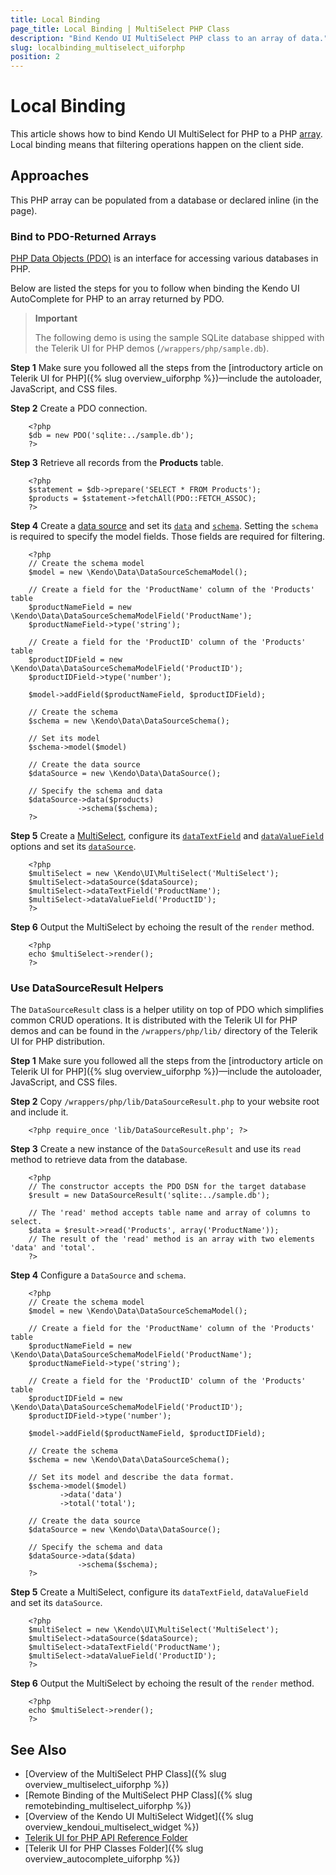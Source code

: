 ```yaml
---
title: Local Binding
page_title: Local Binding | MultiSelect PHP Class
description: "Bind Kendo UI MultiSelect PHP class to an array of data."
slug: localbinding_multiselect_uiforphp
position: 2
---
```


# Local Binding

This article shows how to bind Kendo UI MultiSelect for PHP to a PHP [array](http://php.net/manual/en/language.types.array.php). Local binding means that filtering operations happen on the client side.

## Approaches

This PHP array can be populated from a database or declared inline (in the page).

### Bind to PDO-Returned Arrays

[PHP Data Objects (PDO)](http://www.php.net/manual/en/intro.pdo.php) is an interface for accessing various databases in PHP.

Below are listed the steps for you to follow when binding the Kendo UI AutoComplete for PHP to an array returned by PDO.

> **Important**
>
> The following demo is using the sample SQLite database shipped with the Telerik UI for PHP demos (`/wrappers/php/sample.db`).

**Step 1** Make sure you followed all the steps from the [introductory article on Telerik UI for PHP]({% slug overview_uiforphp %})&mdash;include the autoloader, JavaScript, and CSS files.

**Step 2** Create a PDO connection.



        <?php
        $db = new PDO('sqlite:../sample.db');
        ?>

**Step 3** Retrieve all records from the **Products** table.



        <?php
        $statement = $db->prepare('SELECT * FROM Products');
        $products = $statement->fetchAll(PDO::FETCH_ASSOC);
        ?>

**Step 4** Create a [data source](/api/php/Kendo/Data/DataSource) and set its [`data`](/api/php/Kendo/Data/DataSource#data) and [`schema`](/api/php/Kendo/Data/DataSource#schema). Setting the `schema` is required to specify the model fields. Those fields are required for filtering.



        <?php
        // Create the schema model
        $model = new \Kendo\Data\DataSourceSchemaModel();

        // Create a field for the 'ProductName' column of the 'Products' table
        $productNameField = new \Kendo\Data\DataSourceSchemaModelField('ProductName');
        $productNameField->type('string');

        // Create a field for the 'ProductID' column of the 'Products' table
        $productIDField = new \Kendo\Data\DataSourceSchemaModelField('ProductID');
        $productIDField->type('number');

        $model->addField($productNameField, $productIDField);

        // Create the schema
        $schema = new \Kendo\Data\DataSourceSchema();

        // Set its model
        $schema->model($model)

        // Create the data source
        $dataSource = new \Kendo\Data\DataSource();

        // Specify the schema and data
        $dataSource->data($products)
                   ->schema($schema);
        ?>

**Step 5** Create a [MultiSelect](/api/php/Kendo/UI/MultiSelect), configure its [`dataTextField`](/api/php/Kendo/UI/MultiSelect#datatextfield) and [`dataValueField`](/api/php/Kendo/UI/MultiSelect#datavaluefield) options and set its [`dataSource`](/api/php/Kendo/UI/MultiSelect#datasource).



        <?php
        $multiSelect = new \Kendo\UI\MultiSelect('MultiSelect');
        $multiSelect->dataSource($dataSource);
        $multiSelect->dataTextField('ProductName');
        $multiSelect->dataValueField('ProductID');
        ?>

**Step 6** Output the MultiSelect by echoing the result of the `render` method.



        <?php
        echo $multiSelect->render();
        ?>

### Use DataSourceResult Helpers

The `DataSourceResult` class is a helper utility on top of PDO which simplifies common CRUD operations. It is distributed with the Telerik UI for PHP demos and can be found in the `/wrappers/php/lib/` directory of the Telerik UI for PHP distribution.

**Step 1** Make sure you followed all the steps from the [introductory article on Telerik UI for PHP]({% slug overview_uiforphp %})&mdash;include the autoloader, JavaScript, and CSS files.

**Step 2** Copy `/wrappers/php/lib/DataSourceResult.php` to your website root and include it.



        <?php require_once 'lib/DataSourceResult.php'; ?>

**Step 3** Create a new instance of the `DataSourceResult` and use its `read` method to retrieve data from the database.



        <?php
        // The constructor accepts the PDO DSN for the target database
        $result = new DataSourceResult('sqlite:../sample.db');

        // The 'read' method accepts table name and array of columns to select.
        $data = $result->read('Products', array('ProductName'));
        // The result of the 'read' method is an array with two elements 'data' and 'total'.
        ?>

**Step 4** Configure a `DataSource` and `schema`.



        <?php
        // Create the schema model
        $model = new \Kendo\Data\DataSourceSchemaModel();

        // Create a field for the 'ProductName' column of the 'Products' table
        $productNameField = new \Kendo\Data\DataSourceSchemaModelField('ProductName');
        $productNameField->type('string');

        // Create a field for the 'ProductID' column of the 'Products' table
        $productIDField = new \Kendo\Data\DataSourceSchemaModelField('ProductID');
        $productIDField->type('number');

        $model->addField($productNameField, $productIDField);

        // Create the schema
        $schema = new \Kendo\Data\DataSourceSchema();

        // Set its model and describe the data format.
        $schema->model($model)
               ->data('data')
               ->total('total');

        // Create the data source
        $dataSource = new \Kendo\Data\DataSource();

        // Specify the schema and data
        $dataSource->data($data)
                   ->schema($schema);
        ?>

**Step 5** Create a MultiSelect, configure its `dataTextField`, `dataValueField` and set its `dataSource`.



        <?php
        $multiSelect = new \Kendo\UI\MultiSelect('MultiSelect');
        $multiSelect->dataSource($dataSource);
        $multiSelect->dataTextField('ProductName');
        $multiSelect->dataValueField('ProductID');
        ?>

**Step 6** Output the MultiSelect by echoing the result of the `render` method.



        <?php
        echo $multiSelect->render();
        ?>

## See Also

* [Overview of the MultiSelect PHP Class]({% slug overview_multiselect_uiforphp %})
* [Remote Binding of the MultiSelect PHP Class]({% slug remotebinding_multiselect_uiforphp %})
* [Overview of the Kendo UI MultiSelect Widget]({% slug overview_kendoui_multiselect_widget %})
* [Telerik UI for PHP API Reference Folder](/api/php/Kendo/UI/AutoComplete)
* [Telerik UI for PHP Classes Folder]({% slug overview_autocomplete_uiforphp %})
